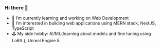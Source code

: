 ### Hi there 👋

- 🌱 I’m currently learning and working on Web Development
- 🔭 I’m interested in building web applications using MERN stack, NextJS, TypeScript
- 🕹️ My side hobby: AI/ML(learning about models and fine tuning using LoRA ), Unreal Engine 5
